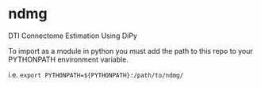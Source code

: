 # ndmg
DTI Connectome Estimation Using DiPy


To import as a module in python you must add the path to this repo to your
PYTHONPATH environment variable.

i.e. `export PYTHONPATH=${PYTHONPATH}:/path/to/ndmg/`
